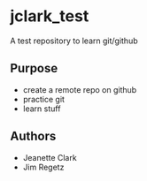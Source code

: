 # jclark_test
A test repository to learn git/github

## Purpose

- create a remote repo on github
- practice git
- learn stuff

## Authors

- Jeanette Clark
- Jim Regetz